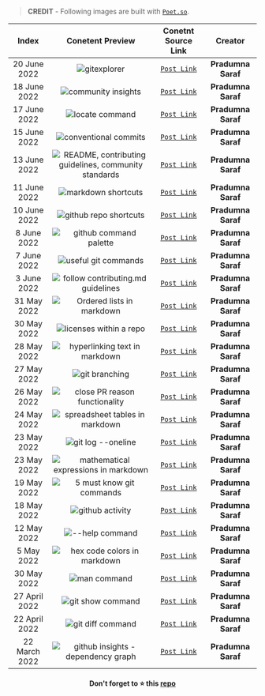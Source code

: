 
> **CREDIT** - Following images are built with [`Poet.so`](https://poet.so/). 

|Index|Conetent Preview| Conetnt Source Link| Creator|
|:--:|:--------------:|:------------------:|:------:|
|20 June 2022|![gitexplorer](https://user-images.githubusercontent.com/51878265/174623765-77ca5235-5659-485f-a048-b8cea6407c46.png)|[`Post Link`](https://twitter.com/pradumna_saraf/status/1538710489118679040?s=20&t=I352QVbiZaIaoNNmTZcSVw)|**Pradumna Saraf** |
|18 June 2022|![community insights](https://user-images.githubusercontent.com/51878265/174620981-b524dca6-3da2-4bba-8c87-98143b2f128c.png)|[`Post Link`](https://twitter.com/pradumna_saraf/status/1537985719641092098?s=20&t=I352QVbiZaIaoNNmTZcSVw)|**Pradumna Saraf** |
|17 June 2022|![locate command](https://user-images.githubusercontent.com/51878265/174620577-4c2e1dad-4a59-4fe2-83da-42b9d3b5cde2.png)|[`Post Link`](https://twitter.com/pradumna_saraf/status/1537623336330698753?s=20&t=I352QVbiZaIaoNNmTZcSVw)|**Pradumna Saraf** |
|15 June 2022|![conventional commits](https://user-images.githubusercontent.com/51878265/173897139-ac893ecd-958f-4a3d-9def-bc124c3f7961.png)|[`Post Link`](https://twitter.com/pradumna_saraf/status/1536898544371650560?s=20&t=Gph48XM0VKcuYWDabxj8wQ)|**Pradumna Saraf** |
|13 June 2022|![README, contributing guidelines, community standards](https://user-images.githubusercontent.com/51878265/173896596-99975745-5954-4027-8501-9f6d6b4e1742.png)|[`Post Link`](https://twitter.com/pradumna_saraf/status/1536176750803177473?s=20&t=Gph48XM0VKcuYWDabxj8wQ)|**Pradumna Saraf** |
|11 June 2022|![markdown shortcuts](https://user-images.githubusercontent.com/51878265/173896111-bb231128-977e-46ed-a7f7-2296b5402a34.png)|[`Post Link`](https://twitter.com/pradumna_saraf/status/1535449374188240898?s=20&t=Gph48XM0VKcuYWDabxj8wQ)|**Pradumna Saraf** |
|10 June 2022|![github repo shortcuts](https://user-images.githubusercontent.com/51878265/173895797-3c39792a-4033-4c17-a9b9-bbfefce06ee9.png)|[`Post Link`](https://twitter.com/pradumna_saraf/status/1535086819175538697?s=20&t=Gph48XM0VKcuYWDabxj8wQ)|**Pradumna Saraf** |
|8 June 2022|![github command palette](https://user-images.githubusercontent.com/51878265/173895442-8d320d59-1c02-4c1f-919b-76fe960f3428.png)|[`Post Link`](https://twitter.com/pradumna_saraf/status/1534363387135676417?s=20&t=Gph48XM0VKcuYWDabxj8wQ)|**Pradumna Saraf** |
|7 June 2022|![useful git commands](https://user-images.githubusercontent.com/51878265/173895103-db94f320-0d8f-48a8-9445-983832fce520.png)|[`Post Link`](https://twitter.com/pradumna_saraf/status/1533999782552907776?s=20&t=Gph48XM0VKcuYWDabxj8wQ)|**Pradumna Saraf** |
|3 June 2022|![follow contributing.md guidelines](https://user-images.githubusercontent.com/51878265/173894623-f949746b-0b3e-4945-9b92-165dad4d219b.png)|[`Post Link`](https://twitter.com/pradumna_saraf/status/1532550103868874753?s=20&t=Gph48XM0VKcuYWDabxj8wQ)|**Pradumna Saraf** |
|31 May 2022|![Ordered lists in markdown](https://user-images.githubusercontent.com/51878265/173894062-5d4bc262-1df8-4562-a790-4eaa0f07bc21.png)|[`Post Link`](https://twitter.com/pradumna_saraf/status/1531462971221848064?s=20&t=Gph48XM0VKcuYWDabxj8wQ)|**Pradumna Saraf** |
|30 May 2022|![licenses within a repo](https://user-images.githubusercontent.com/51878265/173893539-ddec27ed-ba9e-448f-a55d-ddf2026563f2.png)|[`Post Link`](https://twitter.com/pradumna_saraf/status/1531102364513574915?s=20&t=Gph48XM0VKcuYWDabxj8wQ)|**Pradumna Saraf** |
|28 May 2022|![hyperlinking text in markdown](https://user-images.githubusercontent.com/51878265/173892793-491c5f02-58ec-4230-b91c-8dec688b8bfa.png)|[`Post Link`](https://twitter.com/pradumna_saraf/status/1530375577823334406?s=20&t=Gph48XM0VKcuYWDabxj8wQ)|**Pradumna Saraf** |
|27 May 2022|![git branching](https://user-images.githubusercontent.com/51878265/173891540-dab001d1-02ed-4d8e-83fb-3eacea323bab.png)|[`Post Link`](https://twitter.com/pradumna_saraf/status/1530013180918898698?s=20&t=Gph48XM0VKcuYWDabxj8wQ)|**Pradumna Saraf** |
|26 May 2022|![close PR reason functionality](https://user-images.githubusercontent.com/51878265/170482182-57435da4-1317-4116-9538-916446caf6dd.png)|[`Post Link`](https://twitter.com/pradumna_saraf/status/1529650941154164736?s=20&t=r48lnpDDQW-CrjZb6A016g)|**Pradumna Saraf** |
|24 May 2022|![spreadsheet tables in markdown](https://user-images.githubusercontent.com/51878265/170482937-6fba6885-6bbd-49a4-8df9-275bc35fa8b6.png)|[`Post Link`](https://twitter.com/pradumna_saraf/status/1528929580744048642?s=20&t=r48lnpDDQW-CrjZb6A016g)|**Pradumna Saraf** |
|23 May 2022|![git log --oneline](https://user-images.githubusercontent.com/51878265/170483301-f7fa8426-3af6-4aec-9e7d-3aad383b057f.png)|[`Post Link`](https://twitter.com/pradumna_saraf/status/1528565893978116099?s=20&t=r48lnpDDQW-CrjZb6A016g)|**Pradumna Saraf** |
|23 May 2022|![mathematical expressions in markdown](https://user-images.githubusercontent.com/51878265/170483776-0b97a018-8875-453f-8440-6f88c85c8b2b.png)|[`Post Link`](https://twitter.com/pradumna_saraf/status/1527496620694192136?s=20&t=r48lnpDDQW-CrjZb6A016g)|**Pradumna Saraf** |
|19 May 2022|![5 must know git commands](https://user-images.githubusercontent.com/51878265/170484034-43a134f2-e350-4197-b508-34d2f16adcd1.png)|[`Post Link`](https://twitter.com/pradumna_saraf/status/1527135493858656260?s=20&t=r48lnpDDQW-CrjZb6A016g)|**Pradumna Saraf** |
|18 May 2022|![github activity](https://user-images.githubusercontent.com/51878265/170485523-8b9382cf-0f02-4e18-a96f-914c4beaa579.png)|[`Post Link`](https://twitter.com/pradumna_saraf/status/1526752689786339328?s=20&t=qfWVlKY2pxRrRCQk61hzlw)|**Pradumna Saraf** |
|12 May 2022|![--help command](https://user-images.githubusercontent.com/51878265/170485812-c07ff283-1a2b-4f9a-ad0c-79bc0e6d7178.png)|[`Post Link`](https://twitter.com/pradumna_saraf/status/1524595354141970438?s=20&t=qfWVlKY2pxRrRCQk61hzlw)|**Pradumna Saraf** |
|5 May 2022|![hex code colors in markdown](https://user-images.githubusercontent.com/51878265/170486797-0173ee51-670a-4685-a108-dcb63e3d02c5.png)|[`Post Link`](https://twitter.com/pradumna_saraf/status/1522068094423818241?s=20&t=qfWVlKY2pxRrRCQk61hzlw)|**Pradumna Saraf** |
|30 May 2022|![man command](https://user-images.githubusercontent.com/51878265/170491527-5f87049d-daf9-4e7d-befe-32e315062e6f.png)|[`Post Link`](https://twitter.com/pradumna_saraf/status/1520271078060347392?s=20&t=qfWVlKY2pxRrRCQk61hzlw)|**Pradumna Saraf** |
|27 April 2022|![git show command](https://user-images.githubusercontent.com/51878265/170491197-db0f923f-aa9c-44f0-be03-5a358e1805c3.png)|[`Post Link`](https://twitter.com/pradumna_saraf/status/1519165790288764928?s=20&t=qfWVlKY2pxRrRCQk61hzlw)|**Pradumna Saraf** |
|22 April 2022|![git diff command](https://user-images.githubusercontent.com/51878265/170493604-3659bc6c-153c-4650-b091-60b0a50c96c4.png)|[`Post Link`](https://twitter.com/pradumna_saraf/status/1517337213817696256?s=20&t=qfWVlKY2pxRrRCQk61hzlw)|**Pradumna Saraf** 
|22 March 2022|![github insights - dependency graph](https://user-images.githubusercontent.com/51878265/170494449-baed4833-5856-4765-9b4a-9d0c3c395134.png)|[`Post Link`](https://twitter.com/pradumna_saraf/status/1506106012394491909?s=20&t=qfWVlKY2pxRrRCQk61hzlw)|**Pradumna Saraf** |

<h4 align="center">Don't forget to ⭐ this <a href="https://github.com/Pradumnasaraf/open-source-with-pradumna">repo</a></h4>


